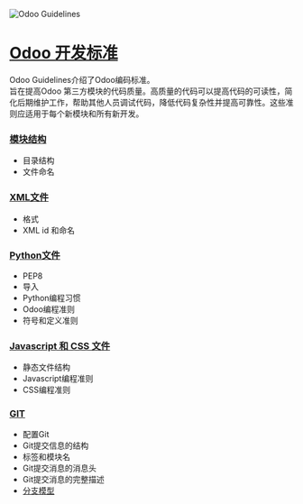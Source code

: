 ![Odoo Guidelines](https://www.odoo.com/documentation/13.0/_static/banners/odoo_guideline.jpg)

# [Odoo 开发标准](https://www.odoo.com/documentation/13.0/reference/guidelines.html)  

Odoo Guidelines介绍了Odoo编码标准。  
旨在提高Odoo 第三方模块的代码质量。高质量的代码可以提高代码的可读性，简化后期维护工作，帮助其他人员调试代码，降低代码复杂性并提高可靠性。这些准则应适用于每个新模块和所有新开发。  


### [模块结构](./模块结构.md)  

- 目录结构
- 文件命名

### [XML文件](./XML文件.md)  

- 格式
- XML id 和命名

### [Python文件](./Python文件.md)  

- PEP8
- 导入
- Python编程习惯
- Odoo编程准则
- 符号和定义准则

### [Javascript 和 CSS 文件](./Javascript和CSS.md)  

- 静态文件结构
- Javascript编程准则
- CSS编程准则

### [GIT](./Git.md)  

- 配置Git
- Git提交信息的结构
- 标签和模块名
- Git提交消息的消息头
- Git提交消息的完整描述
- [分支模型](./odooBranchModel.md)
